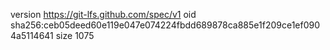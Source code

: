 version https://git-lfs.github.com/spec/v1
oid sha256:ceb05deed60e119e047e074224fbdd689878ca885e1f209ce1ef0904a5114641
size 1075
